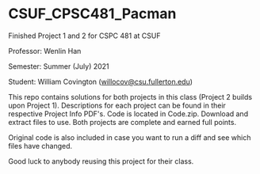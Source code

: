# CSUF_CPSC481_Pacman
Finished Project 1 and 2 for CSPC 481 at CSUF

Professor: Wenlin Han

Semester: Summer (July) 2021

Student: William Covington (willocov@csu.fullerton.edu)

This repo contains solutions for both projects in this class (Project 2 builds upon Project 1).
Descriptions for each project can be found in their respective Project Info PDF's.
Code is located in Code.zip. Download and extract files to use.
Both projects are complete and earned full points.

Original code is also included in case you want to run a diff and see which files have changed.

Good luck to anybody reusing this project for their class.
